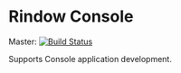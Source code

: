 Rindow Console
==============
Master: [![Build Status](https://travis-ci.com/rindow/rindow-console.png?branch=master)](https://travis-ci.com/rindow/rindow-console)

Supports Console application development.

